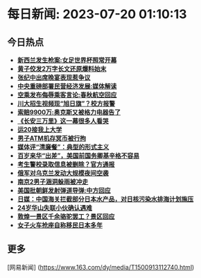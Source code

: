 
# 每日新闻: 2023-07-20 01:10:13
## 今日热点

- **[新西兰发生枪案:女足世界杯照常开幕](https://www.163.com/search?keyword=%E6%96%B0%E8%A5%BF%E5%85%B0%E5%8F%91%E7%94%9F%E6%9E%AA%E6%A1%88+%E5%A5%B3%E8%B6%B3%E4%B8%96%E7%95%8C%E6%9D%AF%E7%85%A7%E5%B8%B8%E5%BC%80%E5%B9%95)**
- **[黄子佼发2万字长文还原爆料始末](https://www.163.com/search?keyword=%E9%BB%84%E5%AD%90%E4%BD%BC%E5%8F%912%E4%B8%87%E5%AD%97%E9%95%BF%E6%96%87%E8%BF%98%E5%8E%9F%E7%88%86%E6%96%99%E5%A7%8B%E6%9C%AB)**
- **[张纪中出席晚宴表现惹争议](https://www.163.com/search?keyword=%E5%BC%A0%E7%BA%AA%E4%B8%AD%E5%87%BA%E5%B8%AD%E6%99%9A%E5%AE%B4%E8%A1%A8%E7%8E%B0%E6%83%B9%E4%BA%89%E8%AE%AE)**
- **[中央重磅部署民营经济发展:媒体解读](https://www.163.com/search?keyword=%E4%B8%AD%E5%A4%AE%E9%87%8D%E7%A3%85%E9%83%A8%E7%BD%B2%E6%B0%91%E8%90%A5%E7%BB%8F%E6%B5%8E%E5%8F%91%E5%B1%95+%E5%AA%92%E4%BD%93%E8%A7%A3%E8%AF%BB)**
- **[空乘发布侮辱乘客言论:春秋航空回应](https://www.163.com/search?keyword=%E7%A9%BA%E4%B9%98%E5%8F%91%E5%B8%83%E4%BE%AE%E8%BE%B1%E4%B9%98%E5%AE%A2%E8%A8%80%E8%AE%BA+%E6%98%A5%E7%A7%8B%E8%88%AA%E7%A9%BA%E5%9B%9E%E5%BA%94)**
- **[川大招生视频现“旭日旗”？校方报警](https://www.163.com/search?keyword=%E5%B7%9D%E5%A4%A7%E6%8B%9B%E7%94%9F%E8%A7%86%E9%A2%91%E7%8E%B0%E2%80%9C%E6%97%AD%E6%97%A5%E6%97%97%E2%80%9D%EF%BC%9F%E6%A0%A1%E6%96%B9%E6%8A%A5%E8%AD%A6)**
- **[索赔9900万:奥克斯又被格力电器告了](https://www.163.com/search?keyword=%E7%B4%A2%E8%B5%949900%E4%B8%87+%E5%A5%A5%E5%85%8B%E6%96%AF%E5%8F%88%E8%A2%AB%E6%A0%BC%E5%8A%9B%E7%94%B5%E5%99%A8%E5%91%8A%E4%BA%86)**
- **[《长安三万里》这一幕很多人看哭](https://www.163.com/search?keyword=%E3%80%8A%E9%95%BF%E5%AE%89%E4%B8%89%E4%B8%87%E9%87%8C%E3%80%8B%E8%BF%99%E4%B8%80%E5%B9%95%E5%BE%88%E5%A4%9A%E4%BA%BA%E7%9C%8B%E5%93%AD)**
- **[运20接我上大学](https://www.163.com/search?keyword=%E8%BF%9020%E6%8E%A5%E6%88%91%E4%B8%8A%E5%A4%A7%E5%AD%A6)**
- **[男子ATM机存冥币被行拘](https://www.163.com/search?keyword=%E7%94%B7%E5%AD%90ATM%E6%9C%BA%E5%AD%98%E5%86%A5%E5%B8%81%E8%A2%AB%E8%A1%8C%E6%8B%98)**
- **[媒体评“清廉餐”：典型的形式主义](https://www.163.com/search?keyword=%E5%AA%92%E4%BD%93%E8%AF%84%E2%80%9C%E6%B8%85%E5%BB%89%E9%A4%90%E2%80%9D%EF%BC%9A%E5%85%B8%E5%9E%8B%E7%9A%84%E5%BD%A2%E5%BC%8F%E4%B8%BB%E4%B9%89)**
- **[百岁来华“出差”，美国前国务卿基辛格不容易](https://www.163.com/search?keyword=%E7%99%BE%E5%B2%81%E6%9D%A5%E5%8D%8E%E2%80%9C%E5%87%BA%E5%B7%AE%E2%80%9D%EF%BC%8C%E7%BE%8E%E5%9B%BD%E5%89%8D%E5%9B%BD%E5%8A%A1%E5%8D%BF%E5%9F%BA%E8%BE%9B%E6%A0%BC%E4%B8%8D%E5%AE%B9%E6%98%93)**
- **[考生警校录取信息被删除？官方通报](https://www.163.com/search?keyword=%E8%80%83%E7%94%9F%E8%AD%A6%E6%A0%A1%E5%BD%95%E5%8F%96%E4%BF%A1%E6%81%AF%E8%A2%AB%E5%88%A0%E9%99%A4%EF%BC%9F%E5%AE%98%E6%96%B9%E9%80%9A%E6%8A%A5)**
- **[俄军对乌克兰发动大规模夜间空袭](https://www.163.com/search?keyword=%E4%BF%84%E5%86%9B%E5%AF%B9%E4%B9%8C%E5%85%8B%E5%85%B0%E5%8F%91%E5%8A%A8%E5%A4%A7%E8%A7%84%E6%A8%A1%E5%A4%9C%E9%97%B4%E7%A9%BA%E8%A2%AD)**
- **[南京2男子涵洞躲雨被冲走](https://www.163.com/search?keyword=%E5%8D%97%E4%BA%AC2%E7%94%B7%E5%AD%90%E6%B6%B5%E6%B4%9E%E8%BA%B2%E9%9B%A8%E8%A2%AB%E5%86%B2%E8%B5%B0)**
- **[美国批朝鲜发射弹道导弹:中方回应](https://www.163.com/search?keyword=%E7%BE%8E%E5%9B%BD%E6%89%B9%E6%9C%9D%E9%B2%9C%E5%8F%91%E5%B0%84%E5%BC%B9%E9%81%93%E5%AF%BC%E5%BC%B9+%E4%B8%AD%E6%96%B9%E5%9B%9E%E5%BA%94)**
- **[日媒：中国海关拦截部分日本水产品，对日核污染水排海计划施压](https://www.163.com/search?keyword=%E6%97%A5%E5%AA%92%EF%BC%9A%E4%B8%AD%E5%9B%BD%E6%B5%B7%E5%85%B3%E6%8B%A6%E6%88%AA%E9%83%A8%E5%88%86%E6%97%A5%E6%9C%AC%E6%B0%B4%E4%BA%A7%E5%93%81%EF%BC%8C%E5%AF%B9%E6%97%A5%E6%A0%B8%E6%B1%A1%E6%9F%93%E6%B0%B4%E6%8E%92%E6%B5%B7%E8%AE%A1%E5%88%92%E6%96%BD%E5%8E%8B)**
- **[24岁华山失联小伙确认遇难](https://www.163.com/search?keyword=24%E5%B2%81%E5%8D%8E%E5%B1%B1%E5%A4%B1%E8%81%94%E5%B0%8F%E4%BC%99%E7%A1%AE%E8%AE%A4%E9%81%87%E9%9A%BE)**
- **[敦煌一景区千余骆驼罢工？景区回应](https://www.163.com/search?keyword=%E6%95%A6%E7%85%8C%E4%B8%80%E6%99%AF%E5%8C%BA%E5%8D%83%E4%BD%99%E9%AA%86%E9%A9%BC%E7%BD%A2%E5%B7%A5%EF%BC%9F%E6%99%AF%E5%8C%BA%E5%9B%9E%E5%BA%94)**
- **[女子火车抢座自称移民日本多年](https://www.163.com/search?keyword=%E5%A5%B3%E5%AD%90%E7%81%AB%E8%BD%A6%E6%8A%A2%E5%BA%A7%E8%87%AA%E7%A7%B0%E7%A7%BB%E6%B0%91%E6%97%A5%E6%9C%AC%E5%A4%9A%E5%B9%B4)**

## 更多
[网易新闻] (https://www.163.com/dy/media/T1500913112740.html)
